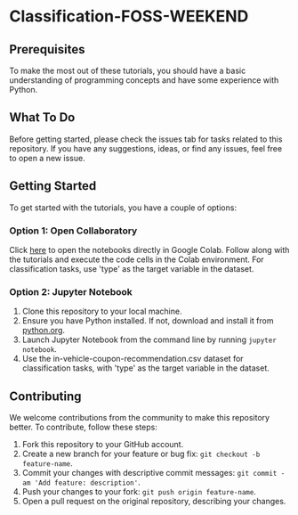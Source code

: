 # Classification-FOSS-WEEKEND

## Prerequisites
To make the most out of these tutorials, you should have a basic understanding of programming concepts and have some experience with Python.

## What To Do
Before getting started, please check the issues tab for tasks related to this repository. If you have any suggestions, ideas, or find any issues, feel free to open a new issue.

## Getting Started
To get started with the tutorials, you have a couple of options:

### Option 1: Open Collaboratory
Click [here](https://colab.research.google.com/) to open the notebooks directly in Google Colab. Follow along with the tutorials and execute the code cells in the Colab environment. For classification tasks, use 'type' as the target variable in the dataset.

### Option 2: Jupyter Notebook
1. Clone this repository to your local machine.
2. Ensure you have Python installed. If not, download and install it from [python.org](https://www.python.org/).
3. Launch Jupyter Notebook from the command line by running `jupyter notebook`.
4. Use the in-vehicle-coupon-recommendation.csv dataset for classification tasks, with 'type' as the target variable in the dataset.

## Contributing
We welcome contributions from the community to make this repository better. To contribute, follow these steps:
1. Fork this repository to your GitHub account.
2. Create a new branch for your feature or bug fix: `git checkout -b feature-name`.
3. Commit your changes with descriptive commit messages: `git commit -am 'Add feature: description'`.
4. Push your changes to your fork: `git push origin feature-name`.
5. Open a pull request on the original repository, describing your changes.
